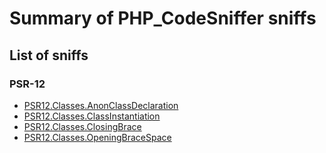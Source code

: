 # Summary of PHP_CodeSniffer sniffs

## List of sniffs

### PSR-12

- [PSR12.Classes.AnonClassDeclaration](PSR12/classes.md#psr12classesanonclassdeclaration)
- [PSR12.Classes.ClassInstantiation](PSR12/classes.md#psr12classesclassinstantiation)
- [PSR12.Classes.ClosingBrace](PSR12/classes.md#psr12classesclosingbrace)
- [PSR12.Classes.OpeningBraceSpace](PSR12/classes.md#psr12classesopeningbracespace)
